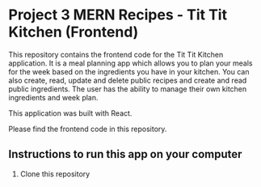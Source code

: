# Project 3 MERN Recipes - Tit Tit Kitchen (Frontend)

This repository contains the frontend code for the Tit Tit Kitchen application. It is a meal planning app which allows you to plan your meals for the week based on the ingredients you have in your kitchen. You can also create, read, update and delete public recipes and create and read public ingredients. The user has the ability to manage their own kitchen ingredients and week plan.

This application was built with React.

Please find the frontend code in this repository.

## Instructions to run this app on your computer

1. Clone this repository

